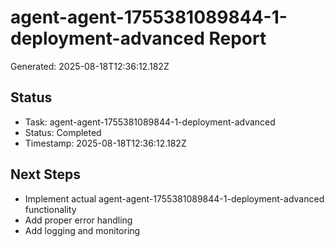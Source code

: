 # agent-agent-1755381089844-1-deployment-advanced Report

Generated: 2025-08-18T12:36:12.182Z

## Status
- Task: agent-agent-1755381089844-1-deployment-advanced
- Status: Completed
- Timestamp: 2025-08-18T12:36:12.182Z

## Next Steps
- Implement actual agent-agent-1755381089844-1-deployment-advanced functionality
- Add proper error handling
- Add logging and monitoring
